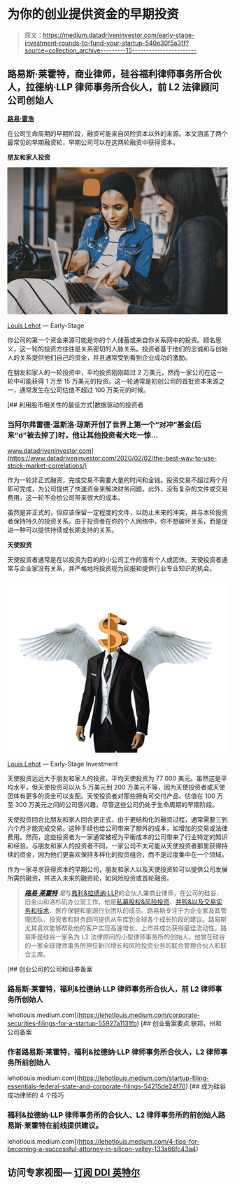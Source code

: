 # 为你的创业提供资金的早期投资

> 原文：<https://medium.datadriveninvestor.com/early-stage-investment-rounds-to-fund-your-startup-540e30f5a31f?source=collection_archive---------15----------------------->

## 路易斯·莱霍特，商业律师，硅谷福利律师事务所合伙人，拉德纳·LLP 律师事务所合伙人，前 L2 法律顾问公司创始人

[**路易·雷浩**](http://louislehot.com/)

在公司生命周期的早期阶段，融资可能来自风险资本以外的来源。本文涵盖了两个最常见的早期融资轮，早期公司可以在这两轮融资中获得资本。

**朋友和家人投资**

[![](img/67c3339f881e483bda2d656fb11b8dff.png)](https://www.sheppardmullin.com/pressrelease-268)

[Louis Lehot](https://muckrack.com/louis-lehot/articles) — Early-Stage

你公司的第一个资金来源可能是你的个人储蓄或来自你关系网中的投资。顾名思义，这一轮的投资方往往是关系密切的人脉关系。投资者基于他们的忠诚和与创始人的关系提供他们自己的资金，并且通常受到看到企业成功的激励。

在朋友和家人的一轮投资中，平均投资刚刚超过 2 万美元，然而一家公司在这一轮中可能获得 1 万至 15 万美元的投资。这一轮通常是初创公司的首批资本来源之一，通常发生在公司估值不超过 100 万美元的时候。

[](https://www.datadriveninvestor.com/2020/02/02/the-best-way-to-use-stock-market-correlations/) [## 利用股市相关性的最佳方式|数据驱动的投资者

### 当阿尔弗雷德·温斯洛·琼斯开创了世界上第一个“对冲”基金(后来“d”被去掉了)时，他让其他投资者大吃一惊…

www.datadriveninvestor.com](https://www.datadriveninvestor.com/2020/02/02/the-best-way-to-use-stock-market-correlations/) 

作为一轮非正式融资，完成交易不需要大量的时间和金钱。投资交易不超过两个月即可完成，为公司提供了快速资金来解决财务问题。此外，没有复杂的文件或交易费用，这一轮不会给公司带来很大的成本。

虽然是非正式的，但应该保留一定程度的文件，以防止未来的冲突，并与本轮投资者保持持久的投资关系。由于投资者在你的个人网络中，你不想破坏关系，而是促进一种可以提供持续或长期支持的关系。

**天使投资**

天使投资者通常是在以投资为目的的小公司工作的富有个人或团体。天使投资者通常与企业家没有关系，并严格地将投资视为回报和提供行业专业知识的机会。

[![](img/aae9050e971c5b791553873119d3f654.png)](https://www.crunchbase.com/person/louis-lehot)

[Louis Lehot](https://www.legal500.com/firms/908-dla-piper-llp-us/51086-silicon-valley-usa/lawyers/546777-louis-lehot/) — Early-Stage Investment

天使投资远远大于朋友和家人的投资，平均天使投资为 77 000 美元。虽然这是平均水平，但天使投资可以从 5 万美元到 200 万美元不等，因为天使投资者或天使团体有更多的资金可以支配。天使投资者对那些拥有可交付产品、估值在 100 万至 300 万美元之间的公司感兴趣，尽管这些公司仍处于生命周期的早期阶段。

天使投资回合比朋友和家人回合更正式，由于更结构化的融资过程，通常需要三到六个月才能完成交易。这种手续也给公司带来了额外的成本，如增加的交易或法律费用。然而，这些投资者为一家通常被视为平衡成本的公司带来了行业特定的知识和经验。与朋友和家人的投资者不同，一家公司不太可能从天使投资者那里获得持续的资金，因为他们更喜欢保持多样化的投资组合，而不是过度集中在一个领域。

作为一家寻求获得资本的早期公司，朋友和家人以及天使投资轮可以提供公司发展所需的融资，并进入未来的融资轮，如风险投资或首轮融资。

> [***路易·莱霍特***](https://l2counsel.com/louis-lehot/) *是*与[弗利&拉德纳·LLP](https://www.foley.com/en)的合伙人兼商业律师，在公司的硅谷、旧金山和洛杉矶办公室工作，他是[私募股权&风险投资](https://www.foley.com/en/people/l/lehot-louis)、[并购&以及交易实务和技术](/louis-lehot-dealing-during-the-crisis-what-to-expect-for-m-a-and-how-to-get-deals-done-in-the-fd3156ecce9a)、医疗保健和能源行业团队的成员。路易斯专注于为企业家及其管理团队、投资者和财务顾问提供从车库到全球各个成长阶段的建议。路易斯尤其喜欢能够帮助他的客户实现高速增长、上市并成功获得最佳流动性。路易斯是硅谷一家名为 L2 法律顾问的小型律师事务所的创始人。他曾在硅谷的一家全球律师事务所担任新兴增长和风险投资业务的联合管理合伙人和联合主席。

[](https://lehotlouis.medium.com/corporate-securities-filings-for-a-startup-55927a1131fb) [## 创业公司的公司和证券备案

### 路易斯·莱霍特，福利&拉德纳·LLP 律师事务所合伙人，前 L2 律师事务所创始人

lehotlouis.medium.com](https://lehotlouis.medium.com/corporate-securities-filings-for-a-startup-55927a1131fb) [](https://lehotlouis.medium.com/startup-filing-essentials-federal-state-and-corporate-filings-54215de24f70) [## 创业备案要点:联邦，州和公司备案

### 作者路易斯·莱霍特，福利&拉德纳·LLP 律师事务所合伙人，L2 律师事务所前创始人

lehotlouis.medium.com](https://lehotlouis.medium.com/startup-filing-essentials-federal-state-and-corporate-filings-54215de24f70) [](https://lehotlouis.medium.com/4-tips-for-becoming-a-successful-attorney-in-silicon-valley-133a66fc43a4) [## 成为硅谷成功律师的 4 个技巧

### 福利&拉德纳·LLP 律师事务所的合伙人、L2 律师事务所的前创始人路易斯·莱霍特在前线提供建议。

lehotlouis.medium.com](https://lehotlouis.medium.com/4-tips-for-becoming-a-successful-attorney-in-silicon-valley-133a66fc43a4) 

## 访问专家视图— [订阅 DDI 英特尔](https://datadriveninvestor.com/ddi-intel)